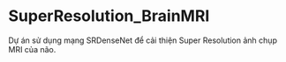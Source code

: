 # SuperResolution_BrainMRI
Dự án sử dụng mạng SRDenseNet để cải thiện Super Resolution ảnh chụp MRI của não.
